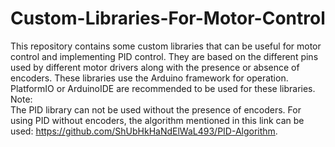 # Custom-Libraries-For-Motor-Control

This repository contains some custom libraries that can be useful for motor control and implementing PID control. They are based on the different pins used by different motor drivers along with the presence or absence of encoders. These libraries use the Arduino framework for operation. PlatformIO or ArduinoIDE are recommended to be used for these libraries.  
Note:  
The PID library can not be used without the presence of encoders. For using PID without encoders, the algorithm mentioned in this link can be used: https://github.com/ShUbHkHaNdElWaL493/PID-Algorithm.
